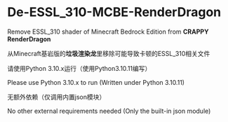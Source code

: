 # De-ESSL_310-MCBE-RenderDragon
Remove ESSL_310 shader of Minecraft Bedrock Edition from **CRAPPY RenderDragon**

从Minecraft基岩版的**垃圾渲染龙**里移除可能导致卡顿的ESSL_310相关文件



请使用Python 3.10.x运行（使用Python3.10.11编写）

Please use Python 3.10.x to run (Written under Python 3.10.11)



无额外依赖（仅调用内置json模块）

No other external requirements needed (Only the built-in json module)




